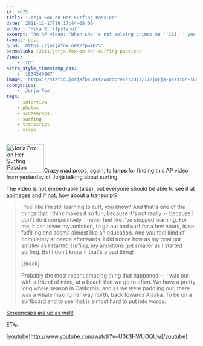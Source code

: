 ```yaml
---
id: 4025
title: 'Jorja Fox on Her Surfing Passion'
date: '2011-11-17T19:17:44-08:00'
author: 'Mika E. (Ipstenu)'
excerpt: 'An AP video: "When she''s not solving crimes on ''CSI,'' you can find actress Jorja Fox on a surfboard."  Here she talks about seeing a whale.'
layout: post
guid: 'https://jorjafox.net/?p=4025'
permalink: /2011/jorja-fox-on-her-surfing-passion/
Views:
    - '20'
astra_style_timestamp_css:
    - '1634340867'
image: 'https://static.jorjafox.net/wordpress/2011/11/jorja-passion-surfing.png'
categories:
    - 'Jorja Fox'
tags:
    - interview
    - photos
    - screencaps
    - surfing
    - transcript
    - video
---
```


<img class="alignleft size-thumbnail wp-image-4026" title="Jorja Fox on Her Surfing Passion " src="//static.jorjafox.net/wordpress/2011/11/jorja-passion-surfing-210x140.png" alt="Jorja Fox on Her Surfing Passion " width="100" height="75" />Crazy mad props, again, to <strong>lanos</strong> for finding this AP video from yesterday of Jorja talking about surfing.

The video is not embed-able (alas), but everyone should be able to see it at <a href="http://www.apimages.com/OneUp.aspx?st=k&amp;kw=Jorja%20Fox&amp;showact=results&amp;sort=date&amp;intv=None&amp;sh=6&amp;kwstyle=or&amp;adte=1321569685&amp;pagez=60&amp;cfasstyle=AND&amp;rids=c41a63e38c77462fbaf50f2a8e1d2e8a&amp;dbm=VThirtyDay&amp;page=1&amp;xslt=1&amp;mediatype=Video">apimages</a> and if not, how about a transcript?
<blockquote>I feel like I'm still learning to surf, you know? And that's one of the things that I think makes it so fun, because it's not really -- because I don't do it competitively, I never feel like I've stopped learning. For me, it can lower my ambition, to go out and surf for a few hours, is so fulfilling and seems almost like an education. And you feel kind of completely at peace afterwards. I did notice how as my goal got smaller as I started surfing, my ambitions got smaller as I started surfing. But I don't know if that's a bad thing!

[Break]

Probably the most recent amazing thing that happened -- I was out with a friend of mine, at a beach that we go to often. We have a pretty long whale season in California, and as we were paddling out, there was a whale making her way north, back towards Alaska. To be on a surfboard and to see that is almost hard to put into words.</blockquote>
<a href="https://jorjafox.net/gallery/tv/talkshow/20111116-ap">Screencaps are up as well!</a>

ETA:

[youtube]http://www.youtube.com/watch?v=U0k3HWUOQUw[/youtube]